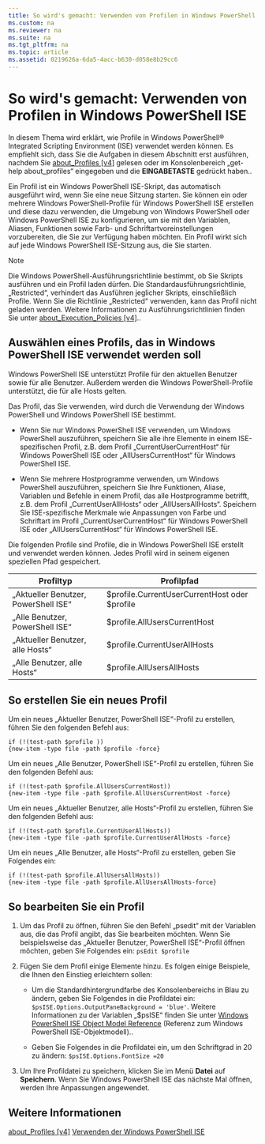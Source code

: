 ```yaml
---
title: So wird's gemacht: Verwenden von Profilen in Windows PowerShell ISE
ms.custom: na
ms.reviewer: na
ms.suite: na
ms.tgt_pltfrm: na
ms.topic: article
ms.assetid: 0219626a-6da5-4acc-b630-d058e8b29cc6
---
```

# So wird's gemacht: Verwenden von Profilen in Windows PowerShell ISE
In diesem Thema wird erklärt, wie Profile in Windows PowerShell® Integrated Scripting Environment (ISE) verwendet werden können. Es empfiehlt sich, dass Sie die Aufgaben in diesem Abschnitt erst ausführen, nachdem Sie [about_Profiles [v4]](https://technet.microsoft.com/en-us/library/e1d9e30a-70cc-4f36-949f-fc7cd96b4054) gelesen oder im Konsolenbereich „get\-help about\_profiles“ eingegeben und die **EINGABETASTE** gedrückt haben..

Ein Profil ist ein Windows PowerShell ISE-Skript, das automatisch ausgeführt wird, wenn Sie eine neue Sitzung starten.  Sie können ein oder mehrere Windows PowerShell-Profile für Windows PowerShell ISE erstellen und diese dazu verwenden, die Umgebung von Windows PowerShell oder Windows PowerShell ISE zu konfigurieren, um sie mit den Variablen, Aliasen, Funktionen sowie Farb- und Schriftartvoreinstellungen vorzubereiten, die Sie zur Verfügung haben möchten. Ein Profil wirkt sich auf jede Windows PowerShell ISE-Sitzung aus, die Sie starten.

> [!NOTE]
> Die Windows PowerShell-Ausführungsrichtlinie bestimmt, ob Sie Skripts ausführen und ein Profil laden dürfen. Die Standardausführungsrichtlinie, „Restricted“, verhindert das Ausführen jeglicher Skripts, einschließlich Profile. Wenn Sie die Richtlinie „Restricted“ verwenden, kann das Profil nicht geladen werden. Weitere Informationen zu Ausführungsrichtlinien finden Sie unter [about_Execution_Policies [v4]](https://technet.microsoft.com/en-us/library/347708dc-1515-4d74-978b-8334603472e6)..

## Auswählen eines Profils, das in Windows PowerShell ISE verwendet werden soll
Windows PowerShell ISE unterstützt Profile für den aktuellen Benutzer sowie für alle Benutzer. Außerdem werden die Windows PowerShell-Profile unterstützt, die für alle Hosts gelten.

Das Profil, das Sie verwenden, wird durch die Verwendung der Windows PowerShell und Windows PowerShell ISE bestimmt.

-   Wenn Sie nur Windows PowerShell ISE verwenden, um Windows PowerShell auszuführen, speichern Sie alle ihre Elemente in einem ISE\-spezifischen Profil, z.B. dem Profil „CurrentUserCurrentHost“ für Windows PowerShell ISE oder „AllUsersCurrentHost“ für Windows PowerShell ISE.

-   Wenn Sie mehrere Hostprogramme verwenden, um Windows PowerShell auszuführen, speichern Sie Ihre Funktionen, Aliase, Variablen und Befehle in einem Profil, das alle Hostprogramme betrifft, z.B. dem Profil „CurrentUserAllHosts“ oder „AllUsersAllHosts“. Speichern Sie ISE\-spezifische Merkmale wie Anpassungen von Farbe und Schriftart im Profil „CurrentUserCurrentHost“ für Windows PowerShell ISE oder „AllUsersCurrentHost“ für Windows PowerShell ISE.

Die folgenden Profile sind Profile, die in Windows PowerShell ISE erstellt und verwendet werden können. Jedes Profil wird in seinem eigenen speziellen Pfad gespeichert.

|Profiltyp|Profilpfad|
|----------------|----------------|
|„Aktueller Benutzer, PowerShell ISE“|$profile.CurrentUserCurrentHost oder $profile|
|„Alle Benutzer, PowerShell ISE“|$profile.AllUsersCurrentHost|
|„Aktueller Benutzer, alle Hosts“|$profile.CurrentUserAllHosts|
|„Alle Benutzer, alle Hosts“|$profile.AllUsersAllHosts|

## So erstellen Sie ein neues Profil
Um ein neues „Aktueller Benutzer, PowerShell ISE“-Profil zu erstellen, führen Sie den folgenden Befehl aus:

```
if (!(test-path $profile )) 
{new-item -type file -path $profile -force}
```

Um ein neues „Alle Benutzer, PowerShell ISE“-Profil zu erstellen, führen Sie den folgenden Befehl aus:

```
if (!(test-path $profile.AllUsersCurrentHost)) 
{new-item -type file -path $profile.AllUsersCurrentHost -force}
```

Um ein neues „Aktueller Benutzer, alle Hosts“-Profil zu erstellen, führen Sie den folgenden Befehl aus:

```
if (!(test-path $profile.CurrentUserAllHosts)) 
{new-item -type file -path $profile.CurrentUserAllHosts -force}
```

Um ein neues „Alle Benutzer, alle Hosts“-Profil zu erstellen, geben Sie Folgendes ein:

```
if (!(test-path $profile.AllUsersAllHosts)) 
{new-item -type file -path $profile.AllUsersAllHosts-force}
```

## So bearbeiten Sie ein Profil

1.  Um das Profil zu öffnen, führen Sie den Befehl „psedit“ mit der Variablen aus, die das Profil angibt, das Sie bearbeiten möchten. Wenn Sie beispielsweise das „Aktueller Benutzer, PowerShell ISE“-Profil öffnen möchten, geben Sie Folgendes ein: `psEdit $profile`

2.  Fügen Sie dem Profil einige Elemente hinzu. Es folgen einige Beispiele, die Ihnen den Einstieg erleichtern sollen:

    -   Um die Standardhintergrundfarbe des Konsolenbereichs in Blau zu ändern, geben Sie Folgendes in die Profildatei ein: `$psISE.Options.OutputPaneBackground = 'blue'`. Weitere Informationen zu der Variablen „$psISE“ finden Sie unter [Windows PowerShell ISE Object Model Reference](https://technet.microsoft.com/en-us/library/e1a9e7d1-0fd5-47de-8d9b-f1be1ed13b0c) (Referenz zum Windows PowerShell ISE-Objektmodell)..

    -   Geben Sie Folgendes in die Profildatei ein, um den Schriftgrad in 20 zu ändern: `$psISE.Options.FontSize =20`

3.  Um Ihre Profildatei zu speichern, klicken Sie im Menü **Datei** auf **Speichern**. Wenn Sie Windows PowerShell ISE das nächste Mal öffnen, werden Ihre Anpassungen angewendet.

## Weitere Informationen
[about_Profiles [v4]](https://technet.microsoft.com/en-us/library/e1d9e30a-70cc-4f36-949f-fc7cd96b4054)
[Verwenden der Windows PowerShell ISE](Using-the-Windows-PowerShell-ISE.md)



<!--HONumber=May16_HO2-->


